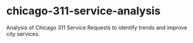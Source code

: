 # chicago-311-service-analysis
Analysis of Chicago 311 Service Requests to identify trends and improve city services.
